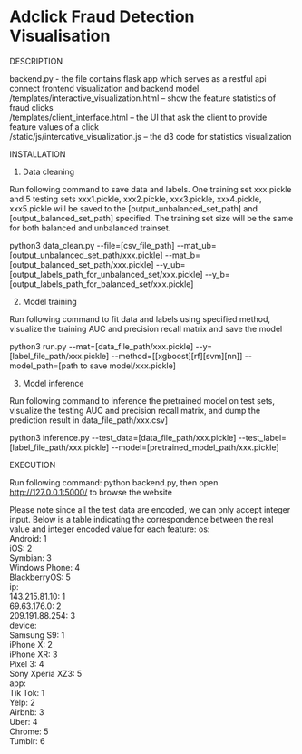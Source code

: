 # Adclick Fraud Detection Visualisation #

DESCRIPTION

backend.py - the file contains flask app which serves as a restful api connect frontend visualization and backend model.  
/templates/interactive_visualization.html – show the feature statistics of fraud clicks  
/templates/client_interface.html – the UI that ask the client to provide feature values of a click  
/static/js/intercative_visualization.js – the d3 code for statistics visualization  


INSTALLATION

1. Data cleaning

Run following command to save data and labels. One training set xxx.pickle and 5 testing sets xxx1.pickle, xxx2.pickle, xxx3.pickle, xxx4.pickle, xxx5.pickle will be saved to the [output_unbalanced_set_path] and [output_balanced_set_path] specified. The training set size will be the same for both balanced and unbalanced trainset.  

python3 data_clean.py --file=[csv_file_path] --mat_ub=[output_unbalanced_set_path/xxx.pickle] --mat_b=[output_balanced_set_path/xxx.pickle] --y_ub=[output_labels_path_for_unbalanced_set/xxx.pickle] --y_b=[output_labels_path_for_balanced_set/xxx.pickle]

2. Model training

Run following command to fit data and labels using specified method, visualize the training AUC and precision recall matrix and save the model

python3 run.py --mat=[data_file_path/xxx.pickle] --y=[label_file_path/xxx.pickle] --method=[[xgboost][rf][svm][nn]] --model_path=[path to save model/xxx.pickle]

3. Model inference

Run following command to inference the pretrained model on test sets, visualize the testing AUC and precision recall matrix, and dump the prediction result in data_file_path/xxx.csv]

python3 inference.py --test_data=[data_file_path/xxx.pickle] --test_label=[label_file_path/xxx.pickle] --model=[pretrained_model_path/xxx.pickle]

EXECUTION

Run following command:
python backend.py,
then open http://127.0.0.1:5000/ to browse the website

Please note since all the test data are encoded, we can only accept integer input. Below is a table indicating the correspondence between the real value and integer encoded value for each feature:
os:  
Android: 1  
iOS: 2  
Symbian: 3  
Windows Phone: 4  
BlackberryOS: 5  
ip:  
143.215.81.10: 1  
69.63.176.0: 2  
209.191.88.254: 3  
device:  
Samsung S9: 1  
iPhone X: 2  
iPhone XR: 3  
Pixel 3: 4  
Sony Xperia XZ3: 5  
app:  
Tik Tok: 1  
Yelp: 2  
Airbnb: 3  
Uber: 4  
Chrome: 5  
Tumblr: 6  
